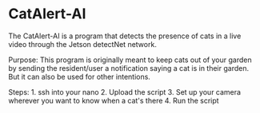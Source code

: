 # CatAlert-AI

The CatAlert-AI is a program that detects the presence of cats in a live video through the Jetson detectNet network.

Purpose:  This program is originally meant to keep cats out of your garden by sending the resident/user a notification saying a cat is in their garden. But
          it can also be used for other intentions.
          
Steps:  1.  ssh into your nano
        2.  Upload the script
        3.  Set up your camera wherever you want to know when a cat's there
        4.  Run the script
